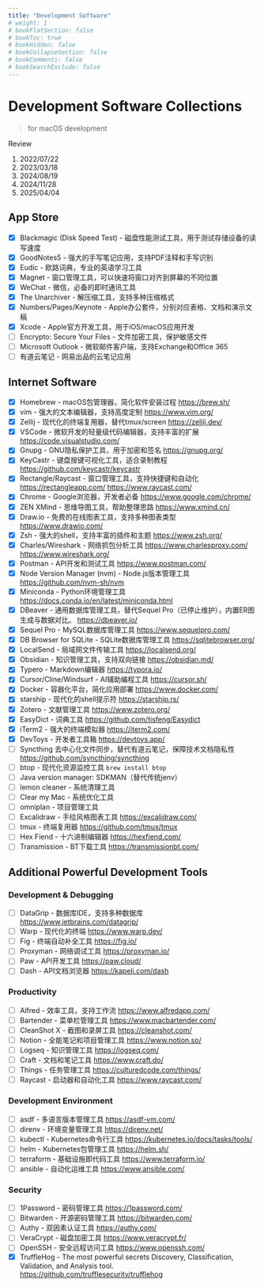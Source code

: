 ```yaml
---
title: "Development Software"
# weight: 1
# bookFlatSection: false
# bookToc: true
# bookHidden: false
# bookCollapseSection: false
# bookComments: false
# bookSearchExclude: false
---
```


# Development Software Collections

> for macOS development

Review

1. 2022/07/22
2. 2023/03/18
3. 2024/08/19
4. 2024/11/28
5. 2025/04/04

## App Store

- [x] Blackmagic (Disk Speed Test) - 磁盘性能测试工具，用于测试存储设备的读写速度
- [x] GoodNotes5 - 强大的手写笔记应用，支持PDF注释和手写识别
- [x] Eudic - 欧路词典，专业的英语学习工具
- [x] Magnet - 窗口管理工具，可以快速将窗口对齐到屏幕的不同位置
- [x] WeChat - 微信，必备的即时通讯工具
- [x] The Unarchiver - 解压缩工具，支持多种压缩格式
- [x] Numbers/Pages/Keynote - Apple办公套件，分别对应表格、文档和演示文稿
- [x] Xcode - Apple官方开发工具，用于iOS/macOS应用开发
- [ ] Encrypto: Secure Your Files - 文件加密工具，保护敏感文件
- [ ] Microsoft Outlook - 微软邮件客户端，支持Exchange和Office 365
- [ ] 有道云笔记 - 网易出品的云笔记应用

## Internet Software

- [x] Homebrew - macOS包管理器，简化软件安装过程 <https://brew.sh/>
- [x] vim - 强大的文本编辑器，支持高度定制 <https://www.vim.org/>
- [x] Zellij - 现代化的终端复用器，替代tmux/screen <https://zellij.dev/>
- [x] VSCode - 微软开发的轻量级代码编辑器，支持丰富的扩展 <https://code.visualstudio.com/>
- [x] Gnupg - GNU隐私保护工具，用于加密和签名 <https://gnupg.org/>
- [x] KeyCastr - 键盘按键可视化工具，适合录制教程 <https://github.com/keycastr/keycastr>
- [x] Rectangle/Raycast - 窗口管理工具，支持快捷键和自动化 <https://rectangleapp.com/> <https://www.raycast.com/>
- [x] Chrome - Google浏览器，开发者必备 <https://www.google.com/chrome/>
- [x] ZEN XMind - 思维导图工具，帮助整理思路 <https://www.xmind.cn/>
- [x] Draw.io - 免费的在线图表工具，支持多种图表类型 <https://www.drawio.com/>
- [x] Zsh - 强大的shell，支持丰富的插件和主题 <https://www.zsh.org/>
- [x] Charles/Wireshark - 网络抓包分析工具 <https://www.charlesproxy.com/> <https://www.wireshark.org/>
- [x] Postman - API开发和测试工具 <https://www.postman.com/>
- [x] Node Version Manager (nvm) - Node.js版本管理工具 <https://github.com/nvm-sh/nvm>
- [x] Miniconda - Python环境管理工具 <https://docs.conda.io/en/latest/miniconda.html>
- [x] DBeaver - 通用数据库管理工具，替代Sequel Pro（已停止维护），内置ER图生成与数据对比。 <https://dbeaver.io/>
- [x] Sequel Pro - MySQL数据库管理工具 <https://www.sequelpro.com/>
- [x] DB Browser for SQLite - SQLite数据库管理工具 <https://sqlitebrowser.org/>
- [x] LocalSend - 局域网文件传输工具 <https://localsend.org/>
- [x] Obsidian - 知识管理工具，支持双向链接 <https://obsidian.md/>
- [x] Typero - Markdown编辑器 <https://typora.io/>
- [x] Cursor/Cline/Windsurf - AI辅助编程工具 <https://cursor.sh/>
- [x] Docker - 容器化平台，简化应用部署 <https://www.docker.com/>
- [x] starship - 现代化的shell提示符 <https://starship.rs/>
- [x] Zotero - 文献管理工具 <https://www.zotero.org/>
- [x] EasyDict - 词典工具 <https://github.com/tisfeng/Easydict>
- [x] iTerm2 - 强大的终端模拟器 <https://iterm2.com/>
- [x] DevToys - 开发者工具箱 <https://devtoys.app/>
- [ ] Syncthing 去中心化文件同步，替代有道云笔记，保障技术文档隐私性 <https://github.com/syncthing/syncthing>
- [ ] btop - 现代化资源监控工具 `brew install btop`
- [ ] Java version manager: SDKMAN（替代传统jenv）
- [ ] lemon cleaner - 系统清理工具
- [ ] Clear my Mac - 系统优化工具
- [ ] omniplan - 项目管理工具
- [ ] Excalidraw - 手绘风格图表工具 <https://excalidraw.com/>
- [ ] tmux - 终端复用器 <https://github.com/tmux/tmux>
- [ ] Hex Fiend - 十六进制编辑器 <https://hexfiend.com/>
- [ ] Transmission - BT下载工具 <https://transmissionbt.com/>

## Additional Powerful Development Tools

### Development & Debugging

- [ ] DataGrip - 数据库IDE，支持多种数据库 <https://www.jetbrains.com/datagrip/>
- [ ] Warp - 现代化的终端 <https://www.warp.dev/>
- [ ] Fig - 终端自动补全工具 <https://fig.io/>
- [ ] Proxyman - 网络调试工具 <https://proxyman.io/>
- [ ] Paw - API开发工具 <https://paw.cloud/>
- [ ] Dash - API文档浏览器 <https://kapeli.com/dash>

### Productivity

- [ ] Alfred - 效率工具，支持工作流 <https://www.alfredapp.com/>
- [ ] Bartender - 菜单栏管理工具 <https://www.macbartender.com/>
- [ ] CleanShot X - 截图和录屏工具 <https://cleanshot.com/>
- [ ] Notion - 全能笔记和项目管理工具 <https://www.notion.so/>
- [ ] Logseq - 知识管理工具 <https://logseq.com/>
- [ ] Craft - 文档和笔记工具 <https://www.craft.do/>
- [ ] Things - 任务管理工具 <https://culturedcode.com/things/>
- [ ] Raycast - 启动器和自动化工具 <https://www.raycast.com/>

### Development Environment

- [ ] asdf - 多语言版本管理工具 <https://asdf-vm.com/>
- [ ] direnv - 环境变量管理工具 <https://direnv.net/>
- [ ] kubectl - Kubernetes命令行工具 <https://kubernetes.io/docs/tasks/tools/>
- [ ] helm - Kubernetes包管理工具 <https://helm.sh/>
- [ ] terraform - 基础设施即代码工具 <https://www.terraform.io/>
- [ ] ansible - 自动化运维工具 <https://www.ansible.com/>

### Security

- [ ] 1Password - 密码管理工具 <https://1password.com/>
- [ ] Bitwarden - 开源密码管理工具 <https://bitwarden.com/>
- [ ] Authy - 双因素认证工具 <https://authy.com/>
- [ ] VeraCrypt - 磁盘加密工具 <https://www.veracrypt.fr/>
- [ ] OpenSSH - 安全远程访问工具 <https://www.openssh.com/>
- [x] TruffleHog - The most powerful secrets Discovery, Classification, Validation, and Analysis tool. <https://github.com/trufflesecurity/trufflehog>
